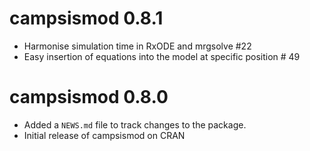 # campsismod 0.8.1

* Harmonise simulation time in RxODE and mrgsolve #22
* Easy insertion of equations into the model at specific position # 49

# campsismod 0.8.0

* Added a `NEWS.md` file to track changes to the package.
* Initial release of campsismod on CRAN
